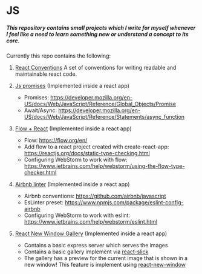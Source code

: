 # JS
##### This repository contains small projects which I write for myself whenever I feel like a need to learn something new or understand a concept to its core.

Currently this repo contains the following:

1. [React Conventions](react-conventions.md) A set of conventions for writing readable and maintainable react code. 

2. [Js promises](promises-in-react/src/Timer.js) (Implemented inside a react app)
    * Promises: https://developer.mozilla.org/en-US/docs/Web/JavaScript/Reference/Global_Objects/Promise
    * Await/Async: https://developer.mozilla.org/en-US/docs/Web/JavaScript/Reference/Statements/async_function
3. [Flow + React](flow-with-react/src/DelayedText.js) (Implemented inside a react app)
    * Flow: https://flow.org/en/
    * Add flow to a react project created with create-react-app: https://reactjs.org/docs/static-type-checking.html
    * Configuring WebStorm to work with flow: https://www.jetbrains.com/help/webstorm/using-the-flow-type-checker.html

4. [Airbnb linter](airbnb-react-linting/.eslintrc.json) (Implemented inside a react app)
    * Airbnb conventions: https://github.com/airbnb/javascript
    * EsLinter preset: https://www.npmjs.com/package/eslint-config-airbnb
    * Configuring WebStorm to work with eslint: https://www.jetbrains.com/help/webstorm/eslint.html

5. [React New Window Gallery](react-new-window-gallery/src/App.js) (Implemented inside a react app)
    * Contains a basic express server which serves the images
    * Contains a basic gallery implement via [react-slick](https://github.com/akiran/react-slick)
    * The gallery has a preview for the current image that is shown in a new window!
      This feature is implement using [react-new-window](https://github.com/rmariuzzo/react-new-window)

